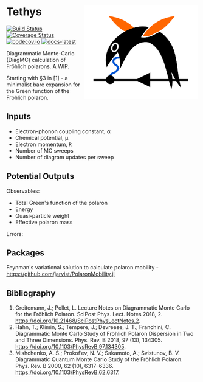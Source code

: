 # Tethys <img src="img/Tethys.svg" width=300 align=right>

[![Build Status](https://travis-ci.org/jarvist/Tethys.jl.svg?branch=master)](https://travis-ci.org/jarvist/Tethys.jl)
[![Coverage Status](https://coveralls.io/repos/jarvist/Tethys.jl/badge.svg?branch=master&service=github)](https://coveralls.io/github/jarvist/Tethys.jl?branch=master)
[![codecov.io](http://codecov.io/github/jarvist/Tethys.jl/coverage.svg?branch=master)](http://codecov.io/github/jarvist/Tethys.jl?branch=master)
[![docs-latest](https://img.shields.io/badge/docs-latest-blue.svg)](https://jarvist.github.io/Tethys.jl/)

Diagrammatic Monte-Carlo (DiagMC) calculation of Fröhlich polarons. A WIP.

Starting with §3 in [1] - a minimalist bare expansion for the Green function of the Frohlich polaron.

## Inputs
- Electron-phonon coupling constant, α
- Chemical potential, μ
- Electron momentum, *k*
- Number of MC sweeps
- Number of diagram updates per sweep

## Potential Outputs
Observables:
- Total Green's function of the polaron
- Energy
- Quasi-particle weight
- Effective polaron mass

Errors:


## Packages
Feynman's variational solution to calculate polaron mobility - https://github.com/jarvist/PolaronMobility.jl

## Bibliography

1. Greitemann, J.; Pollet, L. Lecture Notes on Diagrammatic Monte Carlo for the Fröhlich Polaron. SciPost Phys. Lect. Notes 2018, 2. https://doi.org/10.21468/SciPostPhysLectNotes.2.
2. Hahn, T.; Klimin, S.; Tempere, J.; Devreese, J. T.; Franchini, C. Diagrammatic Monte Carlo Study of Fröhlich Polaron Dispersion in Two and Three Dimensions. Phys. Rev. B 2018, 97 (13), 134305. https://doi.org/10.1103/PhysRevB.97.134305.
3. Mishchenko, A. S.; Prokof’ev, N. V.; Sakamoto, A.; Svistunov, B. V. Diagrammatic Quantum Monte Carlo Study of the Fröhlich Polaron. Phys. Rev. B 2000, 62 (10), 6317–6336. https://doi.org/10.1103/PhysRevB.62.6317.
